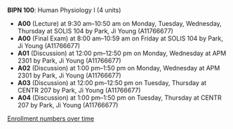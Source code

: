 **BIPN 100**: Human Physiology I (4 units)

- **A00** (Lecture) at 9:30 am–10:50 am on Monday, Tuesday, Wednesday, Thursday at SOLIS 104 by Park, Ji Young (A11766677)
- **A00** (Final Exam) at 8:00 am–10:59 am on Friday at SOLIS 104 by Park, Ji Young (A11766677)
- **A01** (Discussion) at 12:00 pm–12:50 pm on Monday, Wednesday at APM 2301 by Park, Ji Young (A11766677)
- **A02** (Discussion) at 1:00 pm–1:50 pm on Monday, Wednesday at APM 2301 by Park, Ji Young (A11766677)
- **A03** (Discussion) at 12:00 pm–12:50 pm on Tuesday, Thursday at CENTR 207 by Park, Ji Young (A11766677)
- **A04** (Discussion) at 1:00 pm–1:50 pm on Tuesday, Thursday at CENTR 207 by Park, Ji Young (A11766677)

[Enrollment numbers over time](./BIPN100.tsv)
